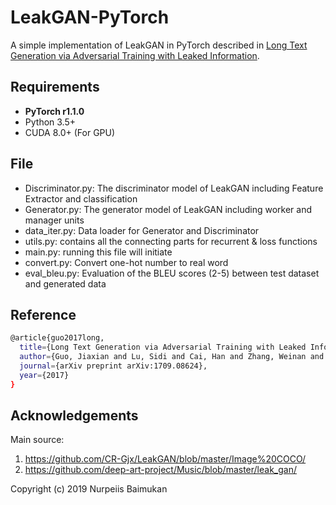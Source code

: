 # LeakGAN-PyTorch
A simple implementation of LeakGAN in PyTorch described in [Long Text Generation via Adversarial Training with Leaked Information](https://arxiv.org/abs/1709.08624). 

## Requirements
* **PyTorch r1.1.0**
* Python 3.5+
* CUDA 8.0+ (For GPU)


## File
* Discriminator.py: The discriminator model of LeakGAN including Feature Extractor and classification
* Generator.py: The generator model of LeakGAN including worker and manager units
* data_iter.py: Data loader for Generator and Discriminator
* utils.py: contains all the connecting parts for recurrent & loss functions 
* main.py: running this file will initiate 
* convert.py: Convert one-hot number to real word
* eval_bleu.py: Evaluation of the BLEU scores (2-5) between test dataset and generated data


## Reference
```bash
@article{guo2017long,
  title={Long Text Generation via Adversarial Training with Leaked Information},
  author={Guo, Jiaxian and Lu, Sidi and Cai, Han and Zhang, Weinan and Yu, Yong and Wang, Jun},
  journal={arXiv preprint arXiv:1709.08624},
  year={2017}
}
```
## Acknowledgements
Main source:
1. https://github.com/CR-Gjx/LeakGAN/blob/master/Image%20COCO/
2. https://github.com/deep-art-project/Music/blob/master/leak_gan/

Copyright (c) 2019 Nurpeiis Baimukan